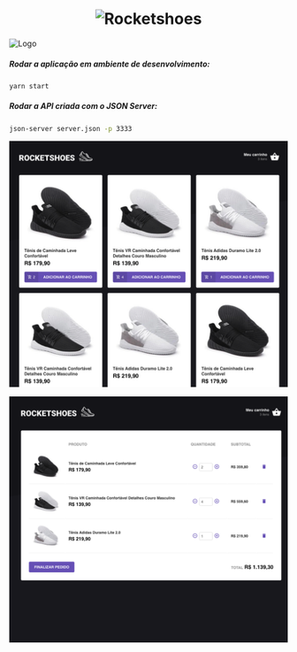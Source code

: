 <h1 align="center">
  <img alt="Rocketshoes" title="Rocketshoes" src="https://camo.githubusercontent.com/e42868e1d9b1290402ecdcd17b831a281a28f2a7/68747470733a2f2f7265732e636c6f7564696e6172792e636f6d2f6c756b656d6f72616c65732f696d6167652f75706c6f61642f76313536323639363030302f726561646d655f6c6f676f732f72656163742d726f636b657473686f65735f6a79316c7a652e706e67" width="300px" />
</h1>


<img src="https://upload.wikimedia.org/wikipedia/commons/a/a7/React-icon.svg" alt="Logo" width="50" >


##### Rodar a aplicação em ambiente de desenvolvimento:
```sh
yarn start
```
##### Rodar a API criada com o JSON Server:
```sh
json-server server.json -p 3333
```



![home](/src/assets/prints/home.png)




![cart](/src/assets/prints/cart.png)
